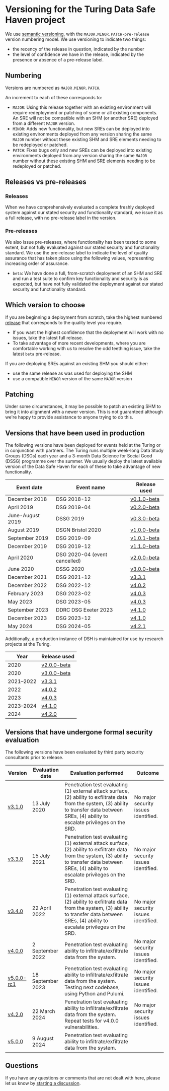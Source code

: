 # Versioning for the Turing Data Safe Haven project

We use [semantic versioning](https://semver.org/), with the `MAJOR.MINOR.PATCH-pre-release` version numbering model.
We use versioning to indicate two things:

- the recency of the release in question, indicated by the number
- the level of confidence we have in the release, indicated by the presence or absence of a pre-release label.

## Numbering

Versions are numbered as `MAJOR.MINOR.PATCH`.

An increment to each of these corresponds to:

- `MAJOR`: Using this release together with an existing environment will require redeployment or patching of some or all existing components. An SRE will not be compatible with an SHM (or another SRE) deployed from a different `MAJOR` version.
- `MINOR`: Adds new functionality, but new SREs can be deployed into existing environments deployed from any version sharing the same `MAJOR` number without these existing SHM and SRE elements needing to be redeployed or patched.
- `PATCH`: Fixes bugs only and new SREs can be deployed into existing environments deployed from any version sharing the same `MAJOR` number without these existing SHM and SRE elements needing to be redeployed or patched.

## Releases vs pre-releases

### Releases

When we have comprehensively evaluated a complete freshly deployed system against our stated security and functionality standard, we issue it as a full release, with no pre-release label in the version.

### Pre-releases

We also issue pre-releases, where functionality has been tested to some extent, but not fully evaluated against our stated security and functionality standard. We use the pre-release label to indicate the level of quality assurance that has taken place using the following values, representing increasing order of assurance.

- `beta`: We have done a full, from-scratch deployment of an SHM and SRE and run a test suite to confirm key functionality and security is as expected, but have not fully validated the deployment against our stated security and functionality standard.

## Which version to choose

If you are beginning a deployment from scratch, take the highest numbered [release](https://github.com/alan-turing-institute/data-safe-haven/releases/) that corresponds to the quality level you require.

- If you want the highest confidence that the deployment will work with no issues, take the latest full release.
- To take advantage of more recent developments, where you are comfortable working with us to resolve the odd teething issue, take the latest `beta` pre-release.

If you are deploying SREs against an existing SHM you should either:

- use the same release as was used for deploying the SHM
- use a compatible `MINOR` version of the same `MAJOR` version

## Patching

Under some circumstances, it may be possible to patch an existing SHM to bring it into alignment with a newer version.
This is not guaranteed although we're happy to provide assistance to anyone trying to do this.

## Versions that have been used in production

The following versions have been deployed for events held at the Turing or in conjunction with partners.
The Turing runs multiple week-long Data Study Groups (DSGs) each year and a 3-month Data Science for Social Good (DSSG) programme over the summer.
We usually deploy the latest available version of the Data Safe Haven for each of these to take advantage of new functionality.

| Event date       | Event name                    | Release used                                                                                     |
| ---------------- | ----------------------------- | ------------------------------------------------------------------------------------------------ |
| December 2018    | DSG 2018-12                   | [v0.1.0-beta](https://github.com/alan-turing-institute/data-safe-haven/releases/tag/v0.1.0-beta) |
| April 2019       | DSG 2019-04                   | [v0.2.0-beta](https://github.com/alan-turing-institute/data-safe-haven/releases/tag/v0.2.0-beta) |
| June-August 2019 | DSSG 2019                     | [v0.3.0-beta](https://github.com/alan-turing-institute/data-safe-haven/releases/tag/v0.3.0-beta) |
| August 2019      | DSGN Bristol 2020             | [v1.0.0-beta](https://github.com/alan-turing-institute/data-safe-haven/releases/tag/v1.0.0-beta) |
| September 2019   | DSG 2019-09                   | [v1.0.1-beta](https://github.com/alan-turing-institute/data-safe-haven/releases/tag/v1.0.1-beta) |
| December 2019    | DSG 2019-12                   | [v1.1.0-beta](https://github.com/alan-turing-institute/data-safe-haven/releases/tag/v1.1.0-beta) |
| April 2020       | DSG 2020-04 (event cancelled) | [v2.0.0-beta](https://github.com/alan-turing-institute/data-safe-haven/releases/tag/v2.0.0-beta) |
| June 2020        | DSSG 2020                     | [v3.0.0-beta](https://github.com/alan-turing-institute/data-safe-haven/releases/tag/v3.0.0-beta) |
| December 2021    | DSG 2021-12                   | [v3.3.1](https://github.com/alan-turing-institute/data-safe-haven/releases/tag/v3.3.1)           |
| December 2022    | DSG 2022-12                   | [v4.0.2](https://github.com/alan-turing-institute/data-safe-haven/releases/tag/v4.0.2)           |
| February 2023    | DSG 2023-02                   | [v4.0.3](https://github.com/alan-turing-institute/data-safe-haven/releases/tag/v4.0.3)           |
| May 2023         | DSG 2023-05                   | [v4.0.3](https://github.com/alan-turing-institute/data-safe-haven/releases/tag/v4.0.3)           |
| September 2023   | DDRC DSG Exeter 2023          | [v4.1.0](https://github.com/alan-turing-institute/data-safe-haven/releases/tag/v4.1.0)           |
| December 2023    | DSG 2023-12                   | [v4.1.0](https://github.com/alan-turing-institute/data-safe-haven/releases/tag/v4.1.0)           |
| May 2024         | DSG 2024-05                   | [v4.2.1](https://github.com/alan-turing-institute/data-safe-haven/releases/tag/v4.2.1)           |

Additionally, a production instance of DSH is maintained for use by research projects at the Turing.

| Year      | Release used                                                                                     |
|-----------|--------------------------------------------------------------------------------------------------|
| 2020      | [v2.0.0-beta](https://github.com/alan-turing-institute/data-safe-haven/releases/tag/v2.0.0-beta) |
| 2020      | [v3.0.0-beta](https://github.com/alan-turing-institute/data-safe-haven/releases/tag/v3.0.0-beta) |
| 2021–2022 | [v3.3.1](https://github.com/alan-turing-institute/data-safe-haven/releases/tag/v3.3.1)           |
| 2022      | [v4.0.2](https://github.com/alan-turing-institute/data-safe-haven/releases/tag/v4.0.2)           |
| 2023      | [v4.0.3](https://github.com/alan-turing-institute/data-safe-haven/releases/tag/v4.0.3)           |
| 2023–2024 | [v4.1.0](https://github.com/alan-turing-institute/data-safe-haven/releases/tag/v4.1.0)           |
| 2024      | [v4.2.0](https://github.com/alan-turing-institute/data-safe-haven/releases/tag/v4.2.0)           |

## Versions that have undergone formal security evaluation

The following versions have been evaluated by third party security consultants prior to release.

| Version                                                                                         | Evaluation date   | Evaluation performed                                                                                                                                                                               | Outcome                              |
| --------------------------------------------------------------------------------------          | ----------------  | -------------------------------------------------------------------------------------------------------------------------------------------------------------------------------------------------- | ------------------------------------ |
| [v3.1.0](https://github.com/alan-turing-institute/data-safe-haven/releases/tag/v3.1.0)          | 13 July 2020      | Penetration test evaluating (1) external attack surface, (2) ability to exfiltrate data from the system, (3) ability to transfer data between SREs, (4) ability to escalate privileges on the SRD. | No major security issues identified. |
| [v3.3.0](https://github.com/alan-turing-institute/data-safe-haven/releases/tag/v3.3.0)          | 15 July 2021      | Penetration test evaluating (1) external attack surface, (2) ability to exfiltrate data from the system, (3) ability to transfer data between SREs, (4) ability to escalate privileges on the SRD. | No major security issues identified. |
| [v3.4.0](https://github.com/alan-turing-institute/data-safe-haven/releases/tag/v3.4.0)          | 22 April 2022     | Penetration test evaluating (1) external attack surface, (2) ability to exfiltrate data from the system, (3) ability to transfer data between SREs, (4) ability to escalate privileges on the SRD. | No major security issues identified. |
| [v4.0.0](https://github.com/alan-turing-institute/data-safe-haven/releases/tag/v4.0.0)          | 2 September 2022  | Penetration test evaluating ability to infiltrate/exfiltrate data from the system.                                                                                                                 | No major security issues identified. |
| [v5.0.0-rc1](https://github.com/alan-turing-institute/data-safe-haven/releases/tag/v5.0.0-rc.1) | 18 September 2023 | Penetration test evaluating ability to infiltrate/exfiltrate data from the system. Testing next codebase, using Python and Pulumi.                                                                 | No major security issues identified. |
| [v4.2.0](https://github.com/alan-turing-institute/data-safe-haven/releases/tag/v4.2.0)          | 22 March 2024     | Penetration test evaluating ability to infiltrate/exfiltrate data from the system. Repeat tests for v4.0.0 vulnerabilities.                                                                        | No major security issues identified. |
| [v5.0.0](https://github.com/alan-turing-institute/data-safe-haven/releases/tag/v5.0.0)          | 9 August 2024     | Penetration test evaluating ability to infiltrate/exfiltrate data from the system.                                                                                                                 |                                      |

## Questions

If you have any questions or comments that are not dealt with here, please let us know by [starting a discussion](https://github.com/alan-turing-institute/data-safe-haven/discussions).
